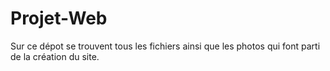 # Projet-Web
Sur ce dépot se trouvent tous les fichiers ainsi que les photos qui font parti de la création du site.
